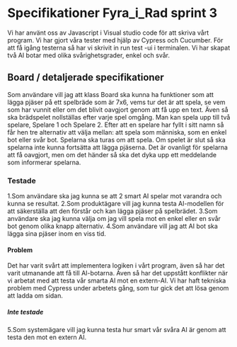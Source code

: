 # Specifikationer Fyra_i_Rad sprint 3
Vi har använt oss av Javascript i Visual studio code för att skriva vårt program. Vi har gjort våra tester med hjälp av Cypress och Cucumber. För att få igång testerna så har vi skrivit in run test -ui i terminalen. Vi har skapat två AI botar med olika svårighetsgrader, enkel och svår.

## Board / detaljerade specifikationer
Som användare vill jag att klass Board ska kunna ha funktioner som att lägga pjäser på ett spelbräde som är 7x6, vems tur det är att spela, se vem som har vunnit eller om det blivit oavgjort genom att få upp en text. Även så ska brädspelet nollställas efter varje spel omgång.
Man kan spela upp till två spelare, Spelare 1 och Spelare 2. Efter att en spelare har fyllt i sitt namn så får hen tre alternativ att välja mellan: att spela som människa, som en enkel bot eller svår bot. 
Spelarna ska turas om att spela. Om spelet är slut så ska spelarna inte kunna fortsätta att lägga pjäserna.
Det är ovanligt för spelarna att få oavgjort, men om det händer så ska det dyka upp ett meddelande som informerar spelarna.


### Testade
1.Som användare ska jag kunna se att 2 smart AI spelar mot varandra och kunna se resultat.
2.Som produktägare vill jag kunna testa AI-modellen för att säkerställa att den förstår och kan lägga pjäser på spelbrädet.
3.Som användare ska jag kunna välja om jag vill spela mot en enkel eller en svår bot genom olika knapp alternativ.
4.Som användare vill jag att AI bot ska lägga sina pjäser inom en viss tid.



#### Problem
Det har varit svårt att implementera logiken i vårt program, även så har det varit utmanande att få till AI-botarna. Även så har det uppstått konflikter när vi arbetat med att testa vår smarta AI mot en extern-AI. Vi har haft tekniska problem med Cypress under arbetets gång, som tur gick det att lösa genom att ladda om sidan.  
 

##### Inte testade
5.Som systemägare vill jag kunna testa hur smart vår svåra AI är genom att testa den mot en extern AI.
